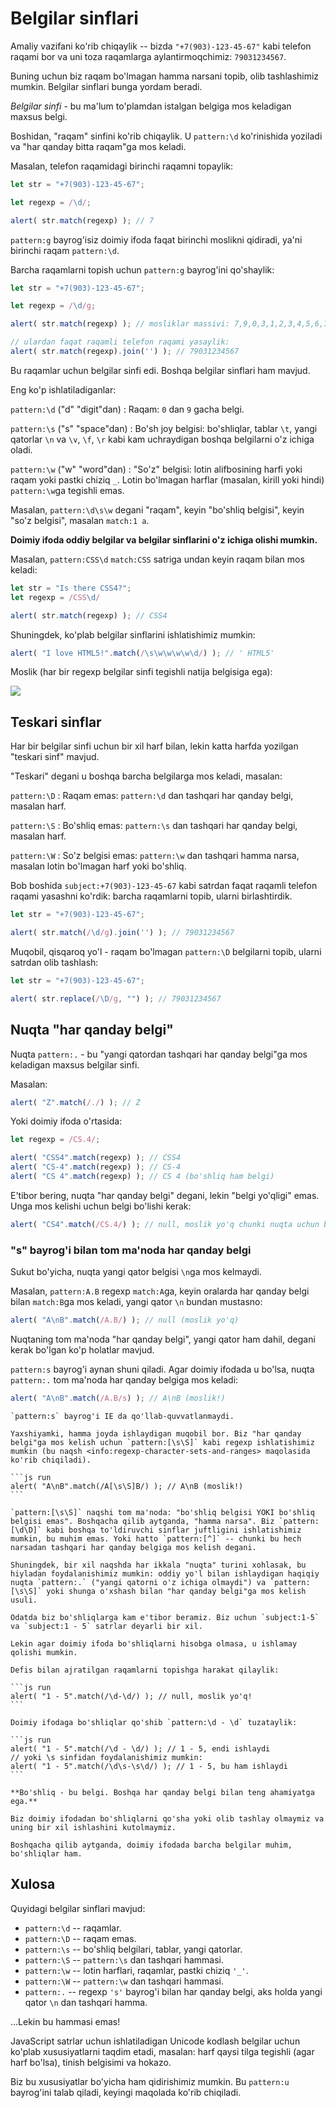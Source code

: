 # Belgilar sinflari

Amaliy vazifani ko'rib chiqaylik -- bizda `"+7(903)-123-45-67"` kabi telefon raqami bor va uni toza raqamlarga aylantirmoqchimiz: `79031234567`.

Buning uchun biz raqam bo'lmagan hamma narsani topib, olib tashlashimiz mumkin. Belgilar sinflari bunga yordam beradi.

*Belgilar sinfi* - bu ma'lum to'plamdan istalgan belgiga mos keladigan maxsus belgi.

Boshidan, "raqam" sinfini ko'rib chiqaylik. U `pattern:\d` ko'rinishida yoziladi va "har qanday bitta raqam"ga mos keladi.

Masalan, telefon raqamidagi birinchi raqamni topaylik:

```js run
let str = "+7(903)-123-45-67";

let regexp = /\d/;

alert( str.match(regexp) ); // 7
```

`pattern:g` bayrog'isiz doimiy ifoda faqat birinchi moslikni qidiradi, ya'ni birinchi raqam `pattern:\d`.

Barcha raqamlarni topish uchun `pattern:g` bayrog'ini qo'shaylik:

```js run
let str = "+7(903)-123-45-67";

let regexp = /\d/g;

alert( str.match(regexp) ); // mosliklar massivi: 7,9,0,3,1,2,3,4,5,6,7

// ulardan faqat raqamli telefon raqami yasaylik:
alert( str.match(regexp).join('') ); // 79031234567
```

Bu raqamlar uchun belgilar sinfi edi. Boshqa belgilar sinflari ham mavjud.

Eng ko'p ishlatiladiganlar:

`pattern:\d` ("d" "digit"dan)
: Raqam: `0` dan `9` gacha belgi.

`pattern:\s` ("s" "space"dan)
: Bo'sh joy belgisi: bo'shliqlar, tablar `\t`, yangi qatorlar `\n` va `\v`, `\f`, `\r` kabi kam uchraydigan boshqa belgilarni o'z ichiga oladi.

`pattern:\w` ("w" "word"dan)
: "So'z" belgisi: lotin alifbosining harfi yoki raqam yoki pastki chiziq `_`. Lotin bo'lmagan harflar (masalan, kirill yoki hindi) `pattern:\w`ga tegishli emas.

Masalan, `pattern:\d\s\w` degani "raqam", keyin "bo'shliq belgisi", keyin "so'z belgisi", masalan `match:1 a`.

**Doimiy ifoda oddiy belgilar va belgilar sinflarini o'z ichiga olishi mumkin.**

Masalan, `pattern:CSS\d` `match:CSS` satriga undan keyin raqam bilan mos keladi:

```js run
let str = "Is there CSS4?";
let regexp = /CSS\d/

alert( str.match(regexp) ); // CSS4
```

Shuningdek, ko'plab belgilar sinflarini ishlatishimiz mumkin:

```js run
alert( "I love HTML5!".match(/\s\w\w\w\w\d/) ); // ' HTML5'
```

Moslik (har bir regexp belgilar sinfi tegishli natija belgisiga ega):

![](love-html5-classes.svg)

## Teskari sinflar

Har bir belgilar sinfi uchun bir xil harf bilan, lekin katta harfda yozilgan "teskari sinf" mavjud.

"Teskari" degani u boshqa barcha belgilarga mos keladi, masalan:

`pattern:\D`
: Raqam emas: `pattern:\d` dan tashqari har qanday belgi, masalan harf.

`pattern:\S`
: Bo'shliq emas: `pattern:\s` dan tashqari har qanday belgi, masalan harf.

`pattern:\W`
: So'z belgisi emas: `pattern:\w` dan tashqari hamma narsa, masalan lotin bo'lmagan harf yoki bo'shliq.

Bob boshida `subject:+7(903)-123-45-67` kabi satrdan faqat raqamli telefon raqami yasashni ko'rdik: barcha raqamlarni topib, ularni birlashtirdik.

```js run
let str = "+7(903)-123-45-67";

alert( str.match(/\d/g).join('') ); // 79031234567
```

Muqobil, qisqaroq yo'l - raqam bo'lmagan `pattern:\D` belgilarni topib, ularni satrdan olib tashlash:

```js run
let str = "+7(903)-123-45-67";

alert( str.replace(/\D/g, "") ); // 79031234567
```

## Nuqta "har qanday belgi"

Nuqta `pattern:.` - bu "yangi qatordan tashqari har qanday belgi"ga mos keladigan maxsus belgilar sinfi.

Masalan:

```js run
alert( "Z".match(/./) ); // Z
```

Yoki doimiy ifoda o'rtasida:

```js run
let regexp = /CS.4/;

alert( "CSS4".match(regexp) ); // CSS4
alert( "CS-4".match(regexp) ); // CS-4
alert( "CS 4".match(regexp) ); // CS 4 (bo'shliq ham belgi)
```

E'tibor bering, nuqta "har qanday belgi" degani, lekin "belgi yo'qligi" emas. Unga mos kelishi uchun belgi bo'lishi kerak:

```js run
alert( "CS4".match(/CS.4/) ); // null, moslik yo'q chunki nuqta uchun belgi yo'q
```

### "s" bayrog'i bilan tom ma'noda har qanday belgi

Sukut bo'yicha, nuqta yangi qator belgisi `\n`ga mos kelmaydi.

Masalan, `pattern:A.B` regexp `match:A`ga, keyin oralarda har qanday belgi bilan `match:B`ga mos keladi, yangi qator `\n` bundan mustasno:

```js run
alert( "A\nB".match(/A.B/) ); // null (moslik yo'q)
```

Nuqtaning tom ma'noda "har qanday belgi", yangi qator ham dahil, degani kerak bo'lgan ko'p holatlar mavjud.

`pattern:s` bayrog'i aynan shuni qiladi. Agar doimiy ifodada u bo'lsa, nuqta `pattern:.` tom ma'noda har qanday belgiga mos keladi:

```js run
alert( "A\nB".match(/A.B/s) ); // A\nB (moslik!)
```

````warn header="IE da qo'llab-quvvatlanmaydi"
`pattern:s` bayrog'i IE da qo'llab-quvvatlanmaydi.

Yaxshiyamki, hamma joyda ishlaydigan muqobil bor. Biz "har qanday belgi"ga mos kelish uchun `pattern:[\s\S]` kabi regexp ishlatishimiz mumkin (bu naqsh <info:regexp-character-sets-and-ranges> maqolasida ko'rib chiqiladi).

```js run
alert( "A\nB".match(/A[\s\S]B/) ); // A\nB (moslik!)
```

`pattern:[\s\S]` naqshi tom ma'noda: "bo'shliq belgisi YOKI bo'shliq belgisi emas". Boshqacha qilib aytganda, "hamma narsa". Biz `pattern:[\d\D]` kabi boshqa to'ldiruvchi sinflar juftligini ishlatishimiz mumkin, bu muhim emas. Yoki hatto `pattern:[^]` -- chunki bu hech narsadan tashqari har qanday belgiga mos kelish degani.

Shuningdek, bir xil naqshda har ikkala "nuqta" turini xohlasak, bu hiyladan foydalanishimiz mumkin: oddiy yo'l bilan ishlaydigan haqiqiy nuqta `pattern:.` ("yangi qatorni o'z ichiga olmaydi") va `pattern:[\s\S]` yoki shunga o'xshash bilan "har qanday belgi"ga mos kelish usuli.
````

````warn header="Bo'shliqlarga e'tibor bering"
Odatda biz bo'shliqlarga kam e'tibor beramiz. Biz uchun `subject:1-5` va `subject:1 - 5` satrlar deyarli bir xil.

Lekin agar doimiy ifoda bo'shliqlarni hisobga olmasa, u ishlamay qolishi mumkin.

Defis bilan ajratilgan raqamlarni topishga harakat qilaylik:

```js run
alert( "1 - 5".match(/\d-\d/) ); // null, moslik yo'q!
```

Doimiy ifodaga bo'shliqlar qo'shib `pattern:\d - \d` tuzataylik:

```js run
alert( "1 - 5".match(/\d - \d/) ); // 1 - 5, endi ishlaydi
// yoki \s sinfidan foydalanishimiz mumkin:
alert( "1 - 5".match(/\d\s-\s\d/) ); // 1 - 5, bu ham ishlaydi
```

**Bo'shliq - bu belgi. Boshqa har qanday belgi bilan teng ahamiyatga ega.**

Biz doimiy ifodadan bo'shliqlarni qo'sha yoki olib tashlay olmaymiz va uning bir xil ishlashini kutolmaymiz.

Boshqacha qilib aytganda, doimiy ifodada barcha belgilar muhim, bo'shliqlar ham.
````

## Xulosa

Quyidagi belgilar sinflari mavjud:

- `pattern:\d` -- raqamlar.
- `pattern:\D` -- raqam emas.
- `pattern:\s` -- bo'shliq belgilari, tablar, yangi qatorlar.
- `pattern:\S` -- `pattern:\s` dan tashqari hammasi.
- `pattern:\w` -- lotin harflari, raqamlar, pastki chiziq `'_'`.
- `pattern:\W` -- `pattern:\w` dan tashqari hammasi.
- `pattern:.` -- regexp `'s'` bayrog'i bilan har qanday belgi, aks holda yangi qator `\n` dan tashqari hamma.

...Lekin bu hammasi emas!

JavaScript satrlar uchun ishlatiladigan Unicode kodlash belgilar uchun ko'plab xususiyatlarni taqdim etadi, masalan: harf qaysi tilga tegishli (agar harf bo'lsa), tinish belgisimi va hokazo.

Biz bu xususiyatlar bo'yicha ham qidirishimiz mumkin. Bu `pattern:u` bayrog'ini talab qiladi, keyingi maqolada ko'rib chiqiladi.
